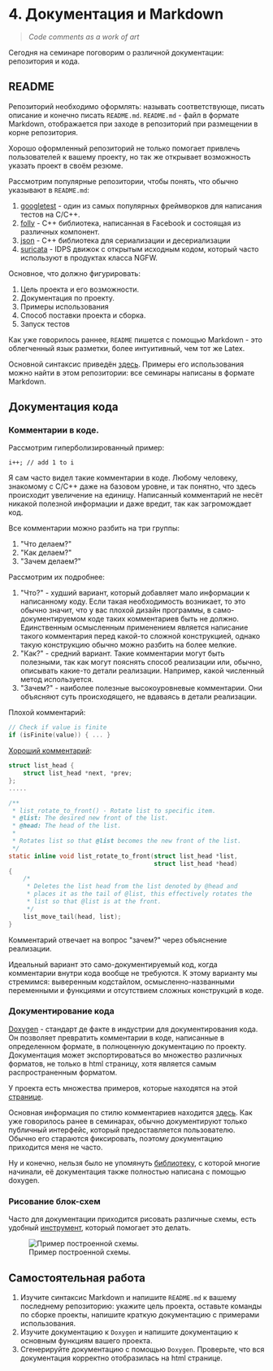 # 4. Документация и Markdown

> _Code comments as a work of art_

Сегодня на семинаре поговорим о различной документации: репозитория и кода.

## README

Репозиторий необходимо оформлять: называть соответствующе, писать описание и конечно писать `README.md`. `README.md` - файл в формате Markdown, отображается при заходе в репозиторий при размещении в корне репозитория.

Хорошо оформленный репозиторий не только помогает привлечь пользователей к вашему проекту, но так же открывает возможность указать проект в своём резюме.

Рассмотрим популярные репозитории, чтобы понять, что обычно указывают в `README.md`:

1. [googletest](https://github.com/google/googletest) - один из самых популярных фреймворков для написания тестов на С/C++.
2. [folly](https://github.com/facebook/folly) - С++ библиотека, написанная в Facebook и состоящая из различных компонент.
3. [json](https://github.com/nlohmann/json) - С++ библиотека для сериализации и десериализации
4. [suricata](https://github.com/OISF/suricata) - IDPS движок с открытым исходным кодом, который часто используют в продуктах класса NGFW.

Основное, что должно фигурировать:
1. Цель проекта и его возможности.
2. Документация по проекту.
3. Примеры использования
4. Способ поставки проекта и сборка.
5. Запуск тестов

Как уже говорилось раннее, `README` пишется с помощью Markdown - это облегченный язык разметки, более интуитивный, чем тот же Latex.

Основной синтаксис приведён [здесь](https://www.markdownguide.org/basic-syntax/). Примеры его использования можно найти в этом репозитории: все семинары написаны в формате Markdown.

## Документация кода

### Комментарии в коде.

Рассмотрим гиперболизированный пример:

```
i++; // add 1 to i
```

Я сам часто видел такие комментарии в коде. Любому человеку, знакомому с С/С++ даже на базовом уровне, и так понятно, что здесь происходит увеличение на единицу. Написанный комментарий не несёт никакой полезной информации и даже вредит, так как загромождает код.

Все комментарии можно разбить на три группы:

1. "Что делаем?"
2. "Как делаем?"
3. "Зачем делаем?"

Рассмотрим их подробнее:

1. "Что?" - худший вариант, который добавляет мало информации к написанному коду. Если такая необходимость возникает, то это обычно значит, что у вас плохой дизайн программы, в само-документируемом коде таких комментариев быть не должно. Единственным осмысленным применением является написание такого комментария перед какой-то сложной конструкцией, однако такую конструкцию обычно можно разбить на более мелкие.
2. "Как?" - средний вариант. Такие комментарии могут быть полезными, так как могут пояснять способ реализации или, обычно, описывать какие-то детали реализации. Например, какой численный метод используется.
3. "Зачем?" - наиболее полезные высокоуровневые комментарии. Они объясняют суть происходящего, не вдаваясь в детали реализации.

Плохой комментарий:

```C++
// Check if value is finite
if (isFinite(value)) { ... }
```

[Хороший комментарий](https://github.com/torvalds/linux/blob/master/include/linux/list.h#L213):

```C
struct list_head {
    struct list_head *next, *prev;
};
.....

/**
 * list_rotate_to_front() - Rotate list to specific item.
 * @list: The desired new front of the list.
 * @head: The head of the list.
 *
 * Rotates list so that @list becomes the new front of the list.
 */
static inline void list_rotate_to_front(struct list_head *list,
					                    struct list_head *head)
{
	/*
	 * Deletes the list head from the list denoted by @head and
	 * places it as the tail of @list, this effectively rotates the
	 * list so that @list is at the front.
	 */
	list_move_tail(head, list);
}
```

Комментарий отвечает на вопрос "зачем?" через объяснение реализации.

Идеальный вариант это само-документируемый код, когда комментарии внутри кода вообще не требуются. К этому варианту мы стремимся: выверенным кодстайлом, осмысленно-названными переменными и функциями и отсутствием сложных конструкций в коде.

### Документирование кода

[Doxygen](https://www.doxygen.nl/) - cтандарт де факте в индустрии для документирования кода. Он позволяет превратить комментарии в коде, написанные в определенном формате, в полноценную документацию по проекту. Документация может экспортироваться во множество различных форматов, не только в html страницу, хотя является самым распространенным форматом.

У проекта есть множества примеров, которые находятся на этой [странице](https://www.doxygen.nl/examples.html).

Основная информация по стилю комментариев находится [здесь](https://www.doxygen.nl/manual/docblocks.html). Как уже говорилось ранее в семинарах, обычно документируют только публичный интерфейс, который предоставляется пользователю. Обычно его стараются фиксировать, поэтому документацию приходится меня не часто.

Ну и конечно, нельзя было не упомянуть [библиотеку](http://storage.ded32.net.ru/Lib/TX/TXUpdate/Doc/HTML.ru/), с которой многие начинали, её документация также полностью написана с помощью doxygen.

### Рисование блок-схем

Часто для документации приходится рисовать различные схемы, есть удобный [инструмент](https://app.diagrams.net/), который помогает это делать.

<figure>
    <img src="./images/signature_structure.png"
         alt="Пример построенной схемы.">
    <figcaption>Пример построенной схемы.</figcaption>
</figure>


## Самостоятельная работа

1. Изучите синтаксис Markdown и напишите `README.md` к вашему последнему репозиторию: укажите цель проекта, оставьте команды по сборке проекты, напишите краткую документацию с примерами использования.
2. Изучите документацию к `Doxygen` и напишите документацию к основным функциям вашего проекта.
3. Сгенерируйте документацию с помощью `Doxygen`. Проверьте, что вся документация корректно отобразилась на html странице.
